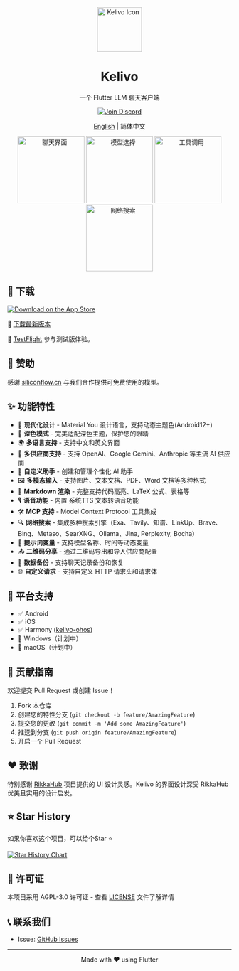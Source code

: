 <div align="center">
  <img src="assets/app_icon.png" alt="Kelivo Icon" width="100" />
  <h1>Kelivo</h1>

一个 Flutter LLM 聊天客户端

  <a href="https://discord.gg/Tb8DyvvV5T" target="_blank">
    <img src="https://img.shields.io/badge/Join%20our%20Discord-5865F2?style=for-the-badge&logo=discord&logoColor=white" alt="Join Discord"/>
  </a>

[English](README.md) | 简体中文
</div>

<div align="center">
  <img src="docx/screenshot_1.png" alt="聊天界面" width="150" />
  <img src="docx/screenshot_2.png" alt="模型选择" width="150" />
  <img src="docx/screenshot_3.png" alt="工具调用" width="150" />
  <img src="docx/screenshot_4.png" alt="网络搜索" width="150" />
</div>

## 🚀 下载

[![Download on the App Store](https://developer.apple.com/assets/elements/badges/download-on-the-app-store.svg)](https://apps.apple.com/us/app/kelivo/id6752122930)


🔗 [下载最新版本](https://github.com/Chevey339/kelivo/releases/latest)

🔗 [TestFlight](https://testflight.apple.com/join/PZZyRMyY) 参与测试版体验。

## 💖 赞助

感谢 [siliconflow.cn](https://siliconflow.cn) 与我们合作提供可免费使用的模型。

## ✨ 功能特性

- 🎨 **现代化设计** - Material You 设计语言，支持动态主题色(Android12+)
- 🌙 **深色模式** - 完美适配深色主题，保护您的眼睛
- 🌍 **多语言支持** - 支持中文和英文界面
- 🔄 **多供应商支持** - 支持 OpenAI、Google Gemini、Anthropic 等主流 AI 供应商
- 🤖 **自定义助手** - 创建和管理个性化 AI 助手
- 🖼️ **多模态输入** - 支持图片、文本文档、PDF、Word 文档等多种格式
- 📝 **Markdown 渲染** - 完整支持代码高亮、LaTeX 公式、表格等
- 🎙️ **语音功能** - 内置 系统TTS 文本转语音功能
- 🛠️ **MCP 支持** - Model Context Protocol 工具集成
- 🔍 **网络搜索** - 集成多种搜索引擎（Exa、Tavily、知谱、LinkUp、Brave、Bing、Metaso、SearXNG、Ollama、Jina, Perplexity, Bocha）
- 🧩 **提示词变量** - 支持模型名称、时间等动态变量
- 📤 **二维码分享** - 通过二维码导出和导入供应商配置
- 💾 **数据备份** - 支持聊天记录备份和恢复
- 🌐 **自定义请求** - 支持自定义 HTTP 请求头和请求体

## 📱 平台支持

- ✅ Android
- ✅ iOS
- ✅ Harmony ([kelivo-ohos](https://github.com/Chevey339/kelivo-ohos))
- 🚧 Windows（计划中）
- 🚧 macOS（计划中）

## 🤝 贡献指南

欢迎提交 Pull Request 或创建 Issue！

1. Fork 本仓库
2. 创建您的特性分支 (`git checkout -b feature/AmazingFeature`)
3. 提交您的更改 (`git commit -m 'Add some AmazingFeature'`)
4. 推送到分支 (`git push origin feature/AmazingFeature`)
5. 开启一个 Pull Request

## ❤️ 致谢

特别感谢 [RikkaHub](https://github.com/re-ovo/rikkahub) 项目提供的 UI 设计灵感。Kelivo 的界面设计深受 RikkaHub 优美且实用的设计启发。

## ⭐ Star History

如果你喜欢这个项目，可以给个Star ⭐

[![Star History Chart](https://api.star-history.com/svg?repos=Chevey339/kelivo&type=Date)](https://star-history.com/#Chevey339/kelivo&Date)

## 📄 许可证

本项目采用 AGPL-3.0 许可证 - 查看 [LICENSE](LICENSE) 文件了解详情

## 📞 联系我们

- Issue: [GitHub Issues](https://github.com/Chevey339/kelivo/issues)

---

<div align="center">
Made with ❤️ using Flutter
</div>
